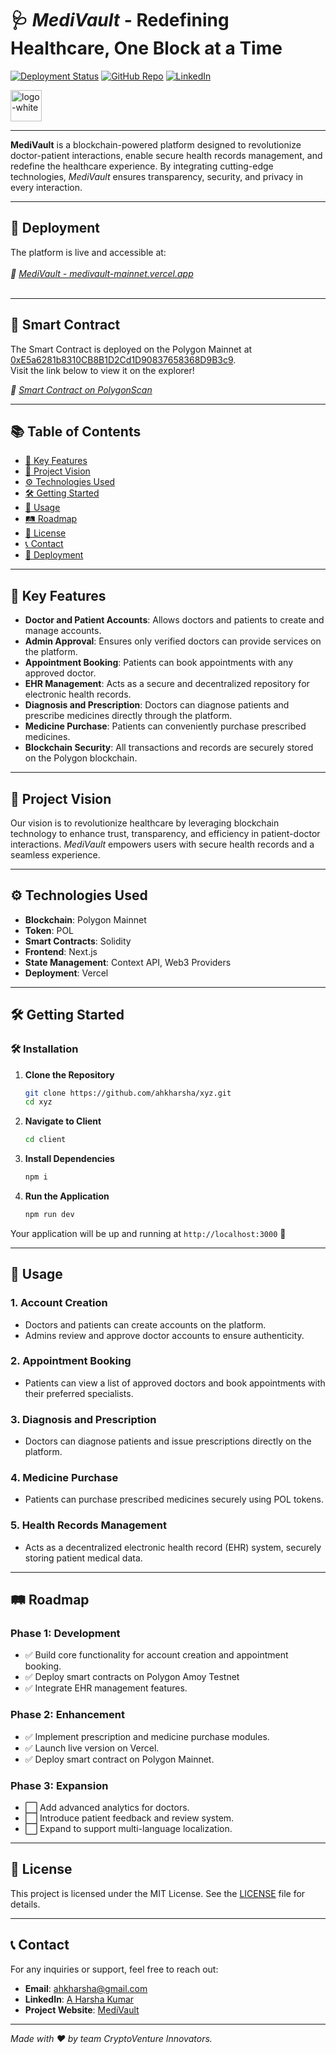 # 🩺 *MediVault* - Redefining Healthcare, One Block at a Time

[![Deployment Status](https://img.shields.io/badge/Deployment-Live-brightgreen)](https://medivault-mainnet.vercel.app/)
[![GitHub Repo](https://img.shields.io/badge/GitHub-Repository-blue)](https://github.com/ahkharsha/MediVault)
[![LinkedIn](https://img.shields.io/badge/Connect-LinkedIn-blue)](https://www.linkedin.com/in/harsha-kumar-a-271a76203/)

<img src="https://github.com/user-attachments/assets/5e20a3bc-192b-49aa-86ef-72bac17195b4" alt="logo-white" width="50"/>

---

**MediVault** is a blockchain-powered platform designed to revolutionize doctor-patient interactions, enable secure health records management, and redefine the healthcare experience. By integrating cutting-edge technologies, *MediVault* ensures transparency, security, and privacy in every interaction.

---

## 🚀 **Deployment**

The platform is live and accessible at:  
<br>*🔗 [MediVault - medivault-mainnet.vercel.app](https://medivault-mainnet.vercel.app/)*<br><br>

---

## 📜 **Smart Contract**

The Smart Contract is deployed on the Polygon Mainnet at [0xE5a6281b8310CB8B1D2Cd1D90837658368D9B3c9](https://polygonscan.com/address/0xE5a6281b8310CB8B1D2Cd1D90837658368D9B3c9).  
Visit the link below to view it on the explorer!

*🔗 [Smart Contract on PolygonScan](https://polygonscan.com/address/0xE5a6281b8310CB8B1D2Cd1D90837658368D9B3c9)*

---

## 📚 **Table of Contents**

- [🌟 Key Features](#-key-features)
- [🎯 Project Vision](#-project-vision)
- [⚙ Technologies Used](#-technologies-used)
- [🛠 Getting Started](#-getting-started)
- [📖 Usage](#-usage)
- [🛤 Roadmap](#-roadmap)
- [📜 License](#-license)
- [📞 Contact](#-contact)
- [🚀 Deployment](#-deployment)

---

## 🌟 **Key Features**

- **Doctor and Patient Accounts**: Allows doctors and patients to create and manage accounts.
- **Admin Approval**: Ensures only verified doctors can provide services on the platform.
- **Appointment Booking**: Patients can book appointments with any approved doctor.
- **EHR Management**: Acts as a secure and decentralized repository for electronic health records.
- **Diagnosis and Prescription**: Doctors can diagnose patients and prescribe medicines directly through the platform.
- **Medicine Purchase**: Patients can conveniently purchase prescribed medicines.
- **Blockchain Security**: All transactions and records are securely stored on the Polygon blockchain.

---

## 🎯 **Project Vision**

Our vision is to revolutionize healthcare by leveraging blockchain technology to enhance trust, transparency, and efficiency in patient-doctor interactions. *MediVault* empowers users with secure health records and a seamless experience.

---

## ⚙ **Technologies Used**

- **Blockchain**: Polygon Mainnet
- **Token**: POL
- **Smart Contracts**: Solidity
- **Frontend**: Next.js
- **State Management**: Context API, Web3 Providers
- **Deployment**: Vercel

---

## 🛠 **Getting Started**

### 🛠️ **Installation**

1. **Clone the Repository**
    ```bash
    git clone https://github.com/ahkharsha/xyz.git
    cd xyz
    ```

2. **Navigate to Client**
    ```bash
    cd client
    ```

3. **Install Dependencies**
    ```bash
    npm i
    ```

4. **Run the Application**
    ```bash
    npm run dev
    ```

Your application will be up and running at `http://localhost:3000` 🚀

---

## 📖 **Usage**

### **1. Account Creation**

- Doctors and patients can create accounts on the platform.
- Admins review and approve doctor accounts to ensure authenticity.

### **2. Appointment Booking**

- Patients can view a list of approved doctors and book appointments with their preferred specialists.

### **3. Diagnosis and Prescription**

- Doctors can diagnose patients and issue prescriptions directly on the platform.

### **4. Medicine Purchase**

- Patients can purchase prescribed medicines securely using POL tokens.

### **5. Health Records Management**

- Acts as a decentralized electronic health record (EHR) system, securely storing patient medical data.

---

## 🛤 **Roadmap**

### **Phase 1: Development**

- ✅ Build core functionality for account creation and appointment booking.
- ✅ Deploy smart contracts on Polygon Amoy Testnet
- ✅ Integrate EHR management features.

### **Phase 2: Enhancement**

- ✅ Implement prescription and medicine purchase modules.
- ✅ Launch live version on Vercel.
- ✅ Deploy smart contract on Polygon Mainnet.

### **Phase 3: Expansion**

- ⬜ Add advanced analytics for doctors.
- ⬜ Introduce patient feedback and review system.
- ⬜ Expand to support multi-language localization.

---

## 📜 **License**

This project is licensed under the MIT License. See the [LICENSE](https://github.com/yourusername/MediVault/blob/main/LICENSE) file for details.

---

## 📞 **Contact**

For any inquiries or support, feel free to reach out:

- **Email**: [ahkharsha@gmail.com](mailto:ahkharsha@gmail.com)
- **LinkedIn**: [A Harsha Kumar](https://www.linkedin.com/in/harsha-kumar-a-271a76203/)
- **Project Website**: [MediVault](https://medivault-mainnet.vercel.app/)

---

*Made with ❤ by team CryptoVenture Innovators.*